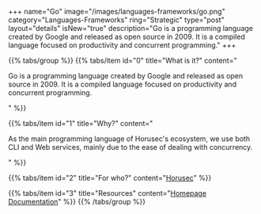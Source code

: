 +++
name="Go"
image="/images/languages-frameworks/go.png"
category="Languages-Frameworks"
ring="Strategic"
type="post"
layout="details"
isNew="true"
description="Go is a programming language created by Google and released as open source in 2009. It is a compiled language focused on productivity and concurrent programming."
+++

{{% tabs/group %}}
  {{% tabs/item id="0" title="What is it?" content="<p>Go is a programming language created by Google and released as open source in 2009. It is a compiled language focused on productivity and concurrent programming.</p>" %}}
  
  {{% tabs/item id="1" title="Why?" content="<p>As the main programming language of Horusec's ecosystem, we use both CLI and Web services, mainly due to the ease of dealing with concurrency.</p>" %}}
  
  {{% tabs/item id="2" title="For who?" content="<a href='https://horusec.io/site/'>Horusec</a>" %}}

  {{% tabs/item id="3" title="Resources" content="<a href='https://golang.org/'>Homepage</a> <br /> <a href='https://golang.org/doc/'>Documentation</a>" %}}
{{% /tabs/group %}}